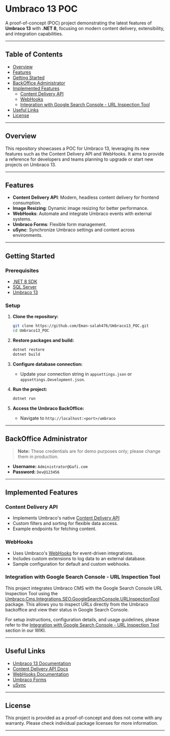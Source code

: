 # Umbraco 13 POC

A proof-of-concept (POC) project demonstrating the latest features of **Umbraco 13** with **.NET 8**, focusing on modern content delivery, extensibility, and integration capabilities.

---

## Table of Contents

- [Overview](#overview)
- [Features](#features)
- [Getting Started](#getting-started)
- [BackOffice Administrator](#backoffice-administrator)
- [Implemented Features](#implemented-features)
  - [Content Delivery API](#content-delivery-api)
  - [WebHooks](#webhooks)
  - [Integration with Google Search Console - URL Inspection Tool](#integration-with-google-search-console---url-inspection-tool)
- [Useful Links](#useful-links)
- [License](#license)

---

## Overview

This repository showcases a POC for Umbraco 13, leveraging its new features such as the Content Delivery API and WebHooks. It aims to provide a reference for developers and teams planning to upgrade or start new projects on Umbraco 13.

---

## Features

- **Content Delivery API**: Modern, headless content delivery for frontend consumption.
- **Image Resizing**: Dynamic image resizing for better performance.
- **WebHooks**: Automate and integrate Umbraco events with external systems.
- **Umbraco Forms**: Flexible form management.
- **uSync**: Synchronize Umbraco settings and content across environments.

---

## Getting Started

### Prerequisites

- [.NET 8 SDK](https://dotnet.microsoft.com/en-us/download/dotnet/8.0)
- [SQL Server](https://www.microsoft.com/en-us/sql-server)
- [Umbraco 13](https://umbraco.com/products/umbraco-cms/)

### Setup

1. **Clone the repository:**
    ```sh
    git clone https://github.com/Eman-salah476/Umbraco13_POC.git
    cd Umbraco13_POC
    ```

2. **Restore packages and build:**
    ```sh
    dotnet restore
    dotnet build
    ```

3. **Configure database connection:**
    - Update your connection string in `appsettings.json` or `appsettings.Development.json`.

4. **Run the project:**
    ```sh
    dotnet run
    ```

5. **Access the Umbraco BackOffice:**
    - Navigate to `http://localhost:<port>/umbraco`

---

## BackOffice Administrator

> **Note:** These credentials are for demo purposes only; please change them in production.

- **Username:** `Administrator@Gafi.com`
- **Password:** `Dev@123456`

---

## Implemented Features

### Content Delivery API

- Implements Umbraco's native [Content Delivery API](https://docs.umbraco.com/umbraco-cms/reference/content-delivery-api)
- Custom filters and sorting for flexible data access.
- Example endpoints for fetching content.

### WebHooks

- Uses Umbraco's [WebHooks](https://docs.umbraco.com/umbraco-cms/reference/webhooks) for event-driven integrations.
- Includes custom extensions to log data to an external database.
- Sample configuration for default and custom webhooks.

### Integration with Google Search Console - URL Inspection Tool

This project integrates Umbraco CMS with the Google Search Console URL Inspection Tool using the [Umbraco.Cms.Integrations.SEO.GoogleSearchConsole.URLInspectionTool](https://www.nuget.org/packages/Umbraco.Cms.Integrations.SEO.GoogleSearchConsole.URLInspectionTool) package. This allows you to inspect URLs directly from the Umbraco backoffice and view their status in Google Search Console.

For setup instructions, configuration details, and usage guidelines, please refer to the [Integration with Google Search Console - URL Inspection Tool](../../wiki/Google-Search-Console-‐-URL-Inspection) section in our WIKI.


---

## Useful Links

- [Umbraco 13 Documentation](https://docs.umbraco.com/)
- [Content Delivery API Docs](https://docs.umbraco.com/umbraco-cms/reference/content-delivery-api)
- [WebHooks Documentation](https://docs.umbraco.com/umbraco-cms/reference/webhooks)
- [Umbraco Forms](https://umbraco.com/products/umbraco-forms/)
- [uSync](https://usync.readthedocs.io/en/latest/)

---

## License

This project is provided as a proof-of-concept and does not come with any warranty. Please check individual package licenses for more information.

---
